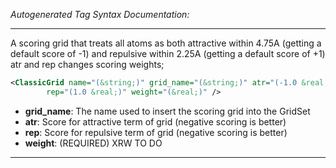 <!-- THIS IS AN AUTOGENERATED FILE: Don't edit it directly, instead change the schema definition in the code itself. -->

_Autogenerated Tag Syntax Documentation:_

---
A scoring grid that treats all atoms as both attractive within 4.75A (getting a default score of -1) and repulsive within 2.25A (getting a default score of +1) atr and rep changes scoring weights;

```xml
<ClassicGrid name="(&string;)" grid_name="(&string;)" atr="(-1.0 &real;)"
        rep="(1.0 &real;)" weight="(&real;)" />
```

-   **grid_name**: The name used to insert the scoring grid into the GridSet
-   **atr**: Score for attractive term of grid (negative scoring is better)
-   **rep**: Score for repulsive term of grid (negative scoring is better)
-   **weight**: (REQUIRED) XRW TO DO

---
